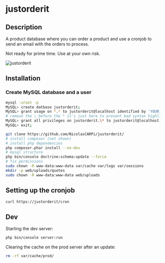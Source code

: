# justorderit

## Description

A product database where you can order a product and use a cronjob to send an email with the orders to process.

Not ready for prime time. Use at your own risk.

![justorderit](https://user-images.githubusercontent.com/3043706/48621130-ddcd6780-e9a2-11e8-8ca6-f0a409732108.png)

## Installation

### Create MySQL database and a user

~~~bash
mysql -uroot -p
MySQL> create datbase justorderit;
MySQL> grant usage on *.* to justorderit@localhost identified by 'YOUR_PASSWORD';
# remove the \ before the * it's just here to prevent bad syntax highlighting
MySQL> grant all privileges on justorderit.\* to justorderit@localhost;
MySQL> exit;
~~~

~~~bash
git clone https://github.com/NicolasCARPi/justorderit/
# install composer (not shown)
# install php dependencies
php composer.phar install --no-dev
# mysql structure
php bin/console doctrine:schema:update --force
# fix permissions
sudo chown -R www-data:www-data var/cache var/logs var/sessions
mkdir -p web/uploads/quotes
sudo chown -R www-data:www-data web/uploads
~~~

## Setting up the cronjob

~~~bash
curl https://justorderit/cron
~~~

## Dev

Starting the dev server:

~~~bash
php bin/console server:run
~~~

Clearing the cache on the prod server after an update:

~~~bash
rm -rf var/cache/prod/
~~~
